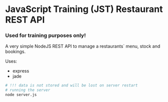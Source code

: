 # JavaScript Training (JST) Restaurant REST API
### Used for training purposes only!

A very simple NodeJS REST API to manage a restaurants` menu, stock and bookings.

Uses:
* express
* jade

```sh
# !!! data is not stored and will be lost on server restart
# running the server
node server.js
